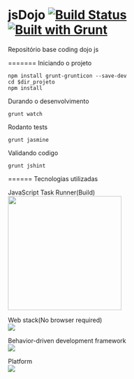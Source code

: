 jsDojo [![Build Status](https://travis-ci.org/mateusfreira/jsDojo.png?branch=master)](https://travis-ci.org/mateusfreira/jsDojo) [![Built with Grunt](https://cdn.gruntjs.com/builtwith.png)](http://gruntjs.com/)
======

Repositório base coding dojo js

=======
Iniciando o projeto
```shell
npm install grunt-grunticon --save-dev
cd $dir_projeto
npm install
```
Durando o desenvolvimento
```shell
grunt watch

```

Rodanto tests
```shell
grunt jasmine

```

Validando codigo
```shell
grunt jshint

```

======
Tecnologias utilizadas

JavaScript Task Runner(Build)<br/>
[<img  height="260" src="http://gruntjs.com/img/grunt-logo-no-wordmark.svg">](http://gruntjs.com/)

Web stack(No browser required)<br/>
[<img src="http://phantomjs.org/img/phantomjs-logo.png">](http://phantomjs.org/)

Behavior-driven development framework<br/>
[<img src="http://jasmine.github.io/jasmine/images/jasmine_logo.png">](https://jasmine.github.io/)

Platform<br/>
[<img src="https://github-camo.global.ssl.fastly.net/28f0c2a6d0f24881d08eecd8adeaa9fab60d3c9a/687474703a2f2f6e6f64656a732e6f72672f6c6f676f732f6e6f64656a732e706e67">](http://nodejs.org/)


